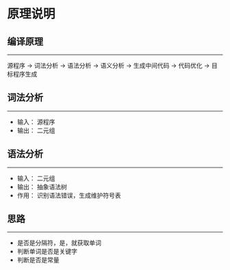 # 原理说明


## 编译原理
-----------------------------
源程序 -> 词法分析 -> 语法分析 -> 语义分析 -> 生成中间代码 -> 代码优化 -> 目标程序生成

## 词法分析
-----------------------------
- 输入： 源程序
- 输出： 二元组

## 语法分析
-----------------------------
- 输入： 二元组
- 输出： 抽象语法树
- 作用： 识别语法错误，生成维护符号表

## 思路
-----------------------------
- 是否是分隔符，是，就获取单词
- 判断单词是否是关键字
- 判断是否是常量


